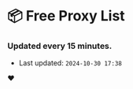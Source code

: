 # :package: Free Proxy List
### Updated every 15 minutes.

- Last updated: `2024-10-30 17:38`

:heart:
